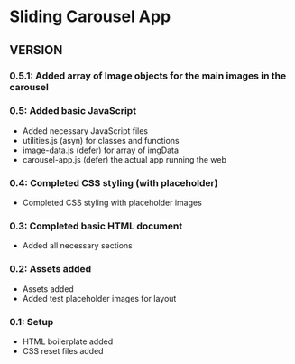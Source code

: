 # Sliding Carousel App

## VERSION

### 0.5.1: Added array of Image objects for the main images in the carousel

### 0.5: Added basic JavaScript

* Added necessary JavaScript files
* utilities.js (asyn) for classes and functions
* image-data.js (defer) for array of imgData
* carousel-app.js (defer) the actual app running the web

### 0.4: Completed CSS styling (with placeholder)

* Completed CSS styling with placeholder images

### 0.3: Completed basic HTML document

* Added all necessary sections

### 0.2: Assets added

* Assets added
* Added test placeholder images for layout

### 0.1: Setup

* HTML boilerplate added
* CSS reset files added